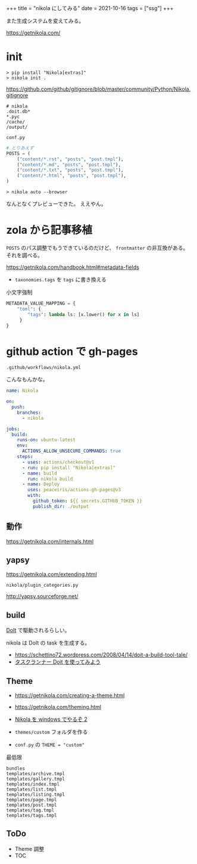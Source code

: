 +++
title = "nikola にしてみる"
date = 2021-10-16
tags = ["ssg"]
+++

また生成システムを変えてみる。

<https://getnikola.com/>

# init

```
> pip install "Nikola[extras]"
> nikola init .
```

<https://github.com/github/gitignore/blob/master/community/Python/Nikola.gitignore>
```.gitignore
# nikola
.doit.db*
*.pyc
/cache/
/output/
```

`conf.py`
```py
# とりあえず 
POSTS = (
    ("content/*.rst", "posts", "post.tmpl"),
    ("content/*.md", "posts", "post.tmpl"),
    ("content/*.txt", "posts", "post.tmpl"),
    ("content/*.html", "posts", "post.tmpl"),
)
```

```
> nikola auto --browser
```

なんとなくプレビューできた。
ええやん。

# zola から記事移植

`POSTS` のパス調整でもうできているのだけど、 `frontmatter` の非互換がある。
それを調べる。

<https://getnikola.com/handbook.html#metadata-fields>

* `taxonomies.tags` を `tags` に書き換える

小文字強制
```py
METADATA_VALUE_MAPPING = {
    "toml": {
        "tags": lambda ls: [x.lower() for x in ls]
     }
}
```
# github action で gh-pages

`.github/workflows/nikola.yml`

こんなもんかな。

```yml
name: Nikola

on:
  push:
    branches:
      - nikola

jobs:
  build:
    runs-on: ubuntu-latest
    env:
      ACTIONS_ALLOW_UNSECURE_COMMANDS: true
    steps:
      - uses: actions/checkout@v1
      - run: pip install "Nikola[extras]"
      - name: build
        run: nikola build
      - name: Deploy
        uses: peaceiris/actions-gh-pages@v3
        with:
          github_token: ${{ secrets.GITHUB_TOKEN }}
          publish_dir: ./output

```

## 動作

<https://getnikola.com/internals.html>

## yapsy

<https://getnikola.com/extending.html>

`nikola/plugin_categories.py`

<http://yapsy.sourceforge.net/>

## build

[DoIt](https://pydoit.org/) で駆動されるらしい。

nikola は DoIt の task を生成する。

* <https://schettino72.wordpress.com/2008/04/14/doit-a-build-tool-tale/>
* [タスクランナー Doit を使ってみよう](https://qiita.com/iisaka51/items/052ffbd9ab3b12504228)

## Theme

* <https://getnikola.com/creating-a-theme.html>
* <https://getnikola.com/theming.html>
* [Nikola を windows でやるぞ 2](https://iuk.hateblo.jp/entry/2016/10/28/040908)


* `themes/custom` フォルダを作る
* `conf.py` の `THEME = "custom"`

最低限

```
bundles
templates/archive.tmpl
templates/gallery.tmpl
templates/index.tmpl
templates/list.tmpl
templates/listing.tmpl
templates/page.tmpl
templates/post.tmpl
templates/tag.tmpl
templates/tags.tmpl
```

## ToDo

* Theme 調整
* TOC
